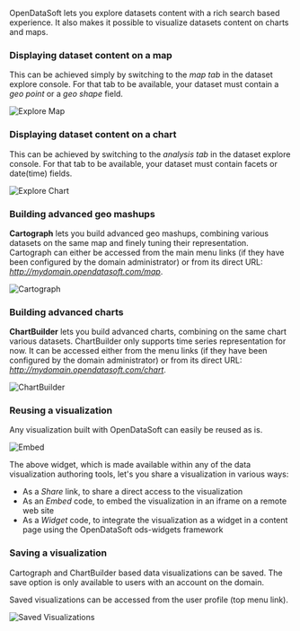 OpenDataSoft lets you explore datasets content with a rich search based experience. It also makes it possible to visualize datasets content on charts and maps.

### Displaying dataset content on a map

This can be achieved simply by switching to the *map tab* in the dataset explore console. For that tab to be available, your dataset must contain a *geo point* or a *geo shape* field. 

![Explore Map](explore_map.jpg)

### Displaying dataset content on a chart

This can be achieved by switching to the *analysis tab* in the dataset explore console. For that tab to be available, your dataset must contain facets or date(time) fields.

![Explore Chart](explore_chart.jpg)

### Building advanced geo mashups

**Cartograph** lets you build advanced geo mashups, combining various datasets on the same map and finely tuning their representation. Cartograph can either be accessed from the main menu links (if they have been configured by the domain administrator) or from its direct URL: *http://mydomain.opendatasoft.com/map*.

![Cartograph](explore_cartograph.jpg)

### Building advanced charts

**ChartBuilder** lets you build advanced charts, combining on the same chart various datasets. ChartBuilder only supports time series representation for now. It can be accessed either from the menu links (if they have been configured by the domain administrator) or from its direct URL: *http://mydomain.opendatasoft.com/chart*.

![ChartBuilder](explore_chartbuilder.jpg)

### Reusing a visualization

Any visualization built with OpenDataSoft can easily be reused as is.

![Embed](explore_embed.jpg)

The above widget, which is made available within any of the data visualization authoring tools, let's you share a visualization in various ways:

* As a *Share* link, to share a direct access to the visualization
* As an *Embed* code, to embed the visualization in an iframe on a remote web site
* As a *Widget* code, to integrate the visualization as a widget in a content page using the OpenDataSoft ods-widgets framework

### Saving a visualization

Cartograph and ChartBuilder based data visualizations can be saved. The save option is only available to users with an account on the domain.

Saved visualizations can be accessed from the user profile (top menu link).


![Saved Visualizations](explore_saveddataviz.jpg)